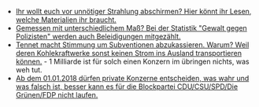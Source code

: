 * [Ihr wollt euch vor unnötiger Strahlung abschirmen? Hier könnt ihr Lesen, welche Materialien ihr braucht.](https://www.diagnose-funk.org/publikationen/fragen-antworten/detail&faqid=3)
* [Gemessen mit unterschiedlichem Maß? Bei der Statistik "Gewalt gegen Polizisten" werden auch Beleidigungen mitgezählt.](https://blog.fefe.de/?ts=a4b61faa)
* [Tennet macht Stimmung um Subventionen abzukassieren. Warum? Weil deren Kohlekraftwerke sonst keinen Strom ins Ausland transportieren können.](https://www.heise.de/newsticker/meldung/Stromnetz-unter-Druck-Tennet-meldet-Rekordkosten-fuer-Noteingriffe-3929093.html) - 1 Milliarde ist für solch einen Konzern im übringen nichts, was weh tut.
* [Ab dem 01.01.2018 dürfen private Konzerne entscheiden, was wahr und was falsch ist, besser kann es für die Blockpartei CDU/CSU/SPD/Die Grünen/FDP nicht laufen.](https://www.heise.de/newsticker/meldung/Facebook-Gesetz-NetzDG-macht-Soziale-Netze-zu-Richtern-ueber-Hate-Speech-3929110.html)

